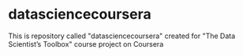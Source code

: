 # datasciencecoursera
This is repository called "datasciencecoursera" created for "The Data Scientist’s Toolbox" course project on Coursera
